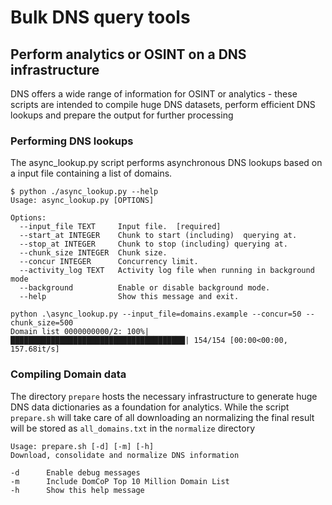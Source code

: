 # Bulk DNS query tools #
## Perform analytics or OSINT on a DNS infrastructure ##

DNS offers a wide range of information for OSINT or analytics - these scripts are intended to compile huge DNS datasets, perform efficient DNS lookups and prepare the output for further processing

### Performing DNS lookups ###

The async_lookup.py script performs asynchronous DNS lookups based on a input file containing a list of domains.  

```
$ python ./async_lookup.py --help
Usage: async_lookup.py [OPTIONS]

Options:
  --input_file TEXT     Input file.  [required]
  --start_at INTEGER    Chunk to start (including)  querying at.
  --stop_at INTEGER     Chunk to stop (including) querying at.
  --chunk_size INTEGER  Chunk size.
  --concur INTEGER      Concurrency limit.
  --activity_log TEXT   Activity log file when running in background mode
  --background          Enable or disable background mode.
  --help                Show this message and exit.
```



```
python .\async_lookup.py --input_file=domains.example --concur=50 --chunk_size=500
Domain list 0000000000/2: 100%|███████████████████████████████████████| 154/154 [00:00<00:00, 157.68it/s]
```

### Compiling Domain data ###

The directory ```prepare``` hosts the necessary infrastructure to generate huge DNS data dictionaries as a foundation for analytics.
While the script ```prepare.sh``` will take care of all downloading an normalizing the final result will be stored as ```all_domains.txt``` in the ```normalize``` directory 

```
Usage: prepare.sh [-d] [-m] [-h]
Download, consolidate and normalize DNS information

-d      Enable debug messages
-m      Include DomCoP Top 10 Million Domain List
-h      Show this help message
```